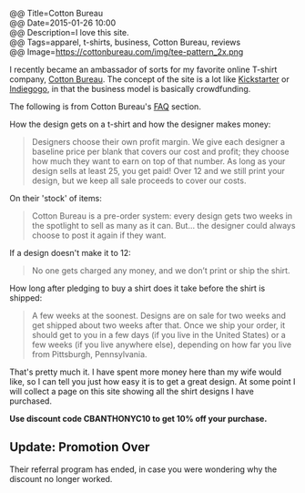 @@ Title=Cotton Bureau  
@@ Date=2015-01-26 10:00  
@@ Description=I love this site.  
@@ Tags=apparel, t-shirts, business, Cotton Bureau, reviews    
@@ Image=https://cottonbureau.com/img/tee-pattern_2x.png  

I recently became an ambassador of sorts for my favorite online T-shirt company, [Cotton Bureau][cottonbureau]. The concept of the site is a lot like [Kickstarter][kickstarter] or [Indiegogo][indiegogo], in that the business model is basically crowdfunding.

The following is from Cotton Bureau's [FAQ][cottonbureau 2] section.

How the design gets on a t-shirt and how the designer makes money:
>Designers choose their own profit margin. We give each designer a baseline price per blank that covers our cost and profit; they choose how much they want to earn on top of that number. As long as your design sells at least 25, you get paid! Over 12 and we still print your design, but we keep all sale proceeds to cover our costs.

On their 'stock' of items:
>Cotton Bureau is a pre-order system: every design gets two weeks in the spotlight to sell as many as it can. But… the designer could always choose to post it again if they want.

If a design doesn't make it to 12:
>No one gets charged any money, and we don’t print or ship the shirt.

How long after pledging to buy a shirt does it take before the shirt is shipped:
>A few weeks at the soonest. Designs are on sale for two weeks and get shipped about two weeks after that. Once we ship your order, it should get to you in a few days (if you live in the United States) or a few weeks (if you live anywhere else), depending on how far you live from Pittsburgh, Pennsylvania.

That's pretty much it. I have spent more money here than my wife would like, so I can tell you just how easy it is to get a great design. At some point I will collect a page on this site showing all the shirt designs I have purchased. 

**Use discount code CBANTHONYC10 to get 10% off your purchase.**

<div class="update">

## Update: Promotion Over

Their referral program has ended, in case you were wondering why the discount no longer worked.

</div>

[cottonbureau]: http://www.cottonbureau.com
[cottonbureau 2]: https://cottonbureau.com/faq
[indiegogo]: http://www.indiegogo.com
[kickstarter]: http://www.kickstarter.com